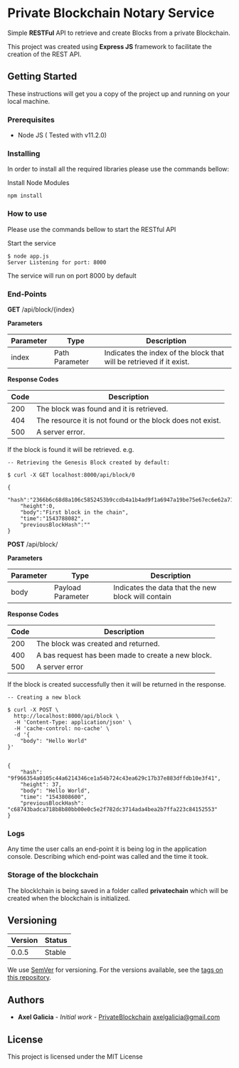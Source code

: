 # Private Blockchain Notary Service

Simple **RESTFul** API to retrieve and create Blocks from a private Blockchain.

This project was created using **Express JS** framework to facilitate the creation of the REST API.

## Getting Started

These instructions will get you a copy of the project up and running on your local machine.

### Prerequisites

- Node JS ( Tested with v11.2.0)

### Installing

In order to install all the required libraries please use the commands bellow:

Install Node Modules

```
npm install
```

### How to use

Please use the commands bellow to start the RESTful API

Start the service

```
$ node app.js
Server Listening for port: 8000
```

The service will run on port 8000 by default

### End-Points

**GET** /api/block/{index}

**Parameters**

|  Parameter | Type   | Description 
|---|---|---|
| index  |  Path Parameter | Indicates the index of the block that will be retrieved if it exist.|

**Response Codes**


| Code | Description 
|---|---|
| 200 | The block was found and it is retrieved. |
| 404 | The resource it is not found or the block does not exist. |
| 500 | A server error. |

If the block is found it will be retrieved. e.g.


```
-- Retrieving the Genesis Block created by default:

$ curl -X GET localhost:8000/api/block/0 

{
    "hash":"2366b6c68d8a106c5852453b9ccdb4a1b4ad9f1a6947a19be75e67ec6e62a713",
    "height":0,
    "body":"First block in the chain",
    "time":"1543788082",
    "previousBlockHash":""
}
```

**POST** /api/block/

**Parameters**

|  Parameter | Type   | Description 
|---|---|---|
| body  |  Payload Parameter | Indicates the data that the new block will contain

**Response Codes**


| Code | Description
|---|---|
| 200  | The block was created and returned.
| 400 | A bas request has been made to create a new block.
| 500 | A server error

If the block is created successfully then it will be returned in the response.

```
-- Creating a new block

$ curl -X POST \
  http://localhost:8000/api/block \
  -H 'Content-Type: application/json' \
  -H 'cache-control: no-cache' \
  -d '{
	"body": "Hello World"
}'


{
    "hash": "9f966354a0105c44a6214346ce1a54b724c43ea629c17b37e883dffdb10e3f41",
    "height": 37,
    "body": "Hello World",
    "time": "1543808600",
    "previousBlockHash": "c68743badca718b8b80bb00e0c5e2f782dc3714ada4bea2b7ffa223c84152553"
}
```
### Logs

Any time the user calls an end-point it is being log in the application console. 
Describing which end-point was called and the time it took.

### Storage of the blockchain
The blocklchain is being saved in a folder called **privatechain** which will be created when the blockchain is initialized.

## Versioning

| Version | Status
|---|---|
|0.0.5| Stable

We use [SemVer](http://semver.org/) for versioning. For the versions available, see the [tags on this repository](https://github.com/axelgalicia/private-blockchain-service/tags). 

## Authors

* **Axel Galicia** - *Initial work* - [PrivateBlockchain](https://github.com/axelgalicia/blockchain-private-blockchain)
axelgalicia@gmail.com


## License

This project is licensed under the MIT License
